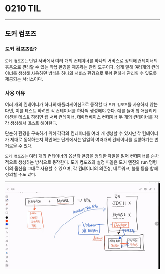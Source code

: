 # 0210 TIL

---

## 도커 컴포즈
### 도커 컴포즈란?

`도커 컴포즈`는 단일 서버에서 여러 개의 컨테이너를 하나의 서비스로 정의해 컨테이너의 묶음으로 관리할 수 있는 작업 환경을 제공하는 관리 도구이다. 쉽게 말해 여러개의 컨테이너를 생성해 사용하던 방식을 하나의 서비스 환경으로 묶어 편하게 관리할 수 있도록 제공되는 서비스이다.

### 사용 이유

여러 개의 컨테이너가 하나의 애플리케이션으로 동작할 때 `도커 컴포즈`를 사용하지 않는다면, 이를 테스트 하려면 각 컨테이너를 하나씩 생성해야 한다. 예를 들어 웹 애플리케이션을 테스트 하려면 웹 서버 컨테이너, 데이터베이스 컨테이너 두 개의 컨테이너를 각각 생성해서 테스트 해야한다.

단순히 환경을 구축하기 위해 각각의 컨테이너를 여러 개 생성할 수 있지만 각 컨테이너가 제대로 동작하는지 확인하는 단계에서는 일일히 여러개의 컨테이너를 실행하기는 번거로울 수 있다.

`도커 컴포즈`는 여러 개의 컨테이너의 옵션롸 환경을 정의한 파일을 읽어 컨테이너를 순차적으로 생성하는 방식으로 동작한다. 도커 컴포즈의 설정 파일은 도커 엔진의 run 명령어의 옵션을 그대로 사용할 수 있으며, 각 컨테이너의 의존성, 네트워크, 볼륨 등을 함께 정의할 수도 있다.

![img.png](../img/img.png)